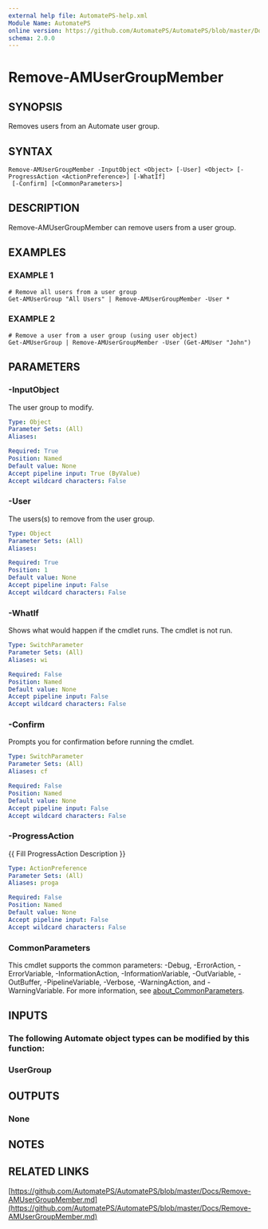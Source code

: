 ```yaml
---
external help file: AutomatePS-help.xml
Module Name: AutomatePS
online version: https://github.com/AutomatePS/AutomatePS/blob/master/Docs/Remove-AMUserGroupMember.md
schema: 2.0.0
---
```


# Remove-AMUserGroupMember

## SYNOPSIS
Removes users from an Automate user group.

## SYNTAX

```
Remove-AMUserGroupMember -InputObject <Object> [-User] <Object> [-ProgressAction <ActionPreference>] [-WhatIf]
 [-Confirm] [<CommonParameters>]
```

## DESCRIPTION
Remove-AMUserGroupMember can remove users from a user group.

## EXAMPLES

### EXAMPLE 1
```
# Remove all users from a user group
Get-AMUserGroup "All Users" | Remove-AMUserGroupMember -User *
```

### EXAMPLE 2
```
# Remove a user from a user group (using user object)
Get-AMUserGroup | Remove-AMUserGroupMember -User (Get-AMUser "John")
```

## PARAMETERS

### -InputObject
The user group to modify.

```yaml
Type: Object
Parameter Sets: (All)
Aliases:

Required: True
Position: Named
Default value: None
Accept pipeline input: True (ByValue)
Accept wildcard characters: False
```

### -User
The users(s) to remove from the user group.

```yaml
Type: Object
Parameter Sets: (All)
Aliases:

Required: True
Position: 1
Default value: None
Accept pipeline input: False
Accept wildcard characters: False
```

### -WhatIf
Shows what would happen if the cmdlet runs.
The cmdlet is not run.

```yaml
Type: SwitchParameter
Parameter Sets: (All)
Aliases: wi

Required: False
Position: Named
Default value: None
Accept pipeline input: False
Accept wildcard characters: False
```

### -Confirm
Prompts you for confirmation before running the cmdlet.

```yaml
Type: SwitchParameter
Parameter Sets: (All)
Aliases: cf

Required: False
Position: Named
Default value: None
Accept pipeline input: False
Accept wildcard characters: False
```

### -ProgressAction
{{ Fill ProgressAction Description }}

```yaml
Type: ActionPreference
Parameter Sets: (All)
Aliases: proga

Required: False
Position: Named
Default value: None
Accept pipeline input: False
Accept wildcard characters: False
```

### CommonParameters
This cmdlet supports the common parameters: -Debug, -ErrorAction, -ErrorVariable, -InformationAction, -InformationVariable, -OutVariable, -OutBuffer, -PipelineVariable, -Verbose, -WarningAction, and -WarningVariable. For more information, see [about_CommonParameters](http://go.microsoft.com/fwlink/?LinkID=113216).

## INPUTS

### The following Automate object types can be modified by this function:
### UserGroup
## OUTPUTS

### None
## NOTES

## RELATED LINKS

[https://github.com/AutomatePS/AutomatePS/blob/master/Docs/Remove-AMUserGroupMember.md](https://github.com/AutomatePS/AutomatePS/blob/master/Docs/Remove-AMUserGroupMember.md)

